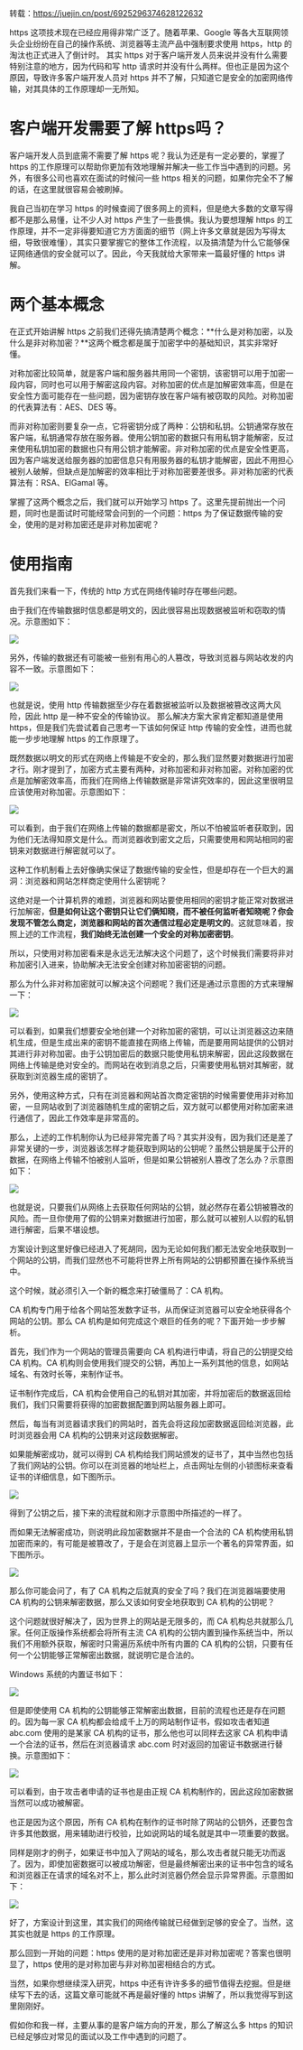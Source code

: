 转载：https://juejin.cn/post/6925296374628122632

https 这项技术现在已经应用得非常广泛了。随着苹果、Google 等各大互联网领头企业纷纷在自己的操作系统、浏览器等主流产品中强制要求使用 https，http 的淘汰也正式进入了倒计时。
其实 https 对于客户端开发人员来说并没有什么需要特别注意的地方，因为代码和写 http 请求时并没有什么两样。但也正是因为这个原因，导致许多客户端开发人员对 https 并不了解，只知道它是安全的加密网络传输，对其具体的工作原理却一无所知。

# 客户端开发需要了解 https吗？

客户端开发人员到底需不需要了解 https 呢？我认为还是有一定必要的，掌握了 https 的工作原理可以帮助你更加有效地理解并解决一些工作当中遇到的问题。另外，有很多公司也喜欢在面试的时候问一些 https 相关的问题，如果你完全不了解的话，在这里就很容易会被刷掉。

我自己当初在学习 https 的时候查阅了很多网上的资料，但是绝大多数的文章写得都不是那么易懂，让不少人对 https 产生了一些畏惧。我认为要想理解 https 的工作原理，并不一定非得要知道它方方面面的细节（网上许多文章就是因为写得太细，导致很难懂），其实只要掌握它的整体工作流程，以及搞清楚为什么它能够保证网络通信的安全就可以了。因此，今天我就给大家带来一篇最好懂的 https 讲解。

# 两个基本概念

在正式开始讲解 https 之前我们还得先搞清楚两个概念：**什么是对称加密，以及什么是非对称加密？**这两个概念都是属于加密学中的基础知识，其实非常好懂。

对称加密比较简单，就是客户端和服务器共用同一个密钥，该密钥可以用于加密一段内容，同时也可以用于解密这段内容。对称加密的优点是加解密效率高，但是在安全性方面可能存在一些问题，因为密钥存放在客户端有被窃取的风险。对称加密的代表算法有：AES、DES 等。

而非对称加密则要复杂一点，它将密钥分成了两种：公钥和私钥。公钥通常存放在客户端，私钥通常存放在服务器。使用公钥加密的数据只有用私钥才能解密，反过来使用私钥加密的数据也只有用公钥才能解密。非对称加密的优点是安全性更高，因为客户端发送给服务器的加密信息只有用服务器的私钥才能解密，因此不用担心被别人破解，但缺点是加解密的效率相比于对称加密要差很多。非对称加密的代表算法有：RSA、ElGamal 等。

掌握了这两个概念之后，我们就可以开始学习 https 了。这里先提前抛出一个问题，同时也是面试时可能经常会问到的一个问题：https 为了保证数据传输的安全，使用的是对称加密还是非对称加密呢？

# 使用指南

首先我们来看一下，传统的 http 方式在网络传输时存在哪些问题。

由于我们在传输数据时信息都是明文的，因此很容易出现数据被监听和窃取的情况。示意图如下：

![](images/5c7eaba9b979411fb7a2e9d6504a8d87_tplv-k3u1fbpfcp-zoom-1.image)

另外，传输的数据还有可能被一些别有用心的人篡改，导致浏览器与网站收发的内容不一致。示意图如下：

![](images/a6a2f7b1c6494514b838adbfbe7fb70a_tplv-k3u1fbpfcp-zoom-1.image)

也就是说，使用 http 传输数据至少存在着数据被监听以及数据被篡改这两大风险，因此 http 是一种不安全的传输协议。
那么解决方案大家肯定都知道是使用 https，但是我们先尝试着自己思考一下该如何保证 http 传输的安全性，进而也就能一步步地理解 https 的工作原理了。

既然数据以明文的形式在网络上传输是不安全的，那么我们显然要对数据进行加密才行。刚才提到了，加密方式主要有两种，对称加密和非对称加密。对称加密的优点是加解密效率高，而我们在网络上传输数据是非常讲究效率的，因此这里很明显应该使用对称加密。示意图如下：

![](images/54307f6076ea441b8a03f3d18f7bc55e_tplv-k3u1fbpfcp-zoom-1.image)

可以看到，由于我们在网络上传输的数据都是密文，所以不怕被监听者获取到，因为他们无法得知原文是什么。而浏览器收到密文之后，只需要使用和网站相同的密钥来对数据进行解密就可以了。

这种工作机制看上去好像确实保证了数据传输的安全性，但是却存在一个巨大的漏洞：浏览器和网站怎样商定使用什么密钥呢？

这绝对是一个计算机界的难题，浏览器和网站要使用相同的密钥才能正常对数据进行加解密，**但是如何让这个密钥只让它们俩知晓，而不被任何监听者知晓呢？你会发现不管怎么商定，浏览器和网站的首次通信过程必定是明文的**。这就意味着，按照上述的工作流程，**我们始终无法创建一个安全的对称加密密钥**。

所以，只使用对称加密看来是永远无法解决这个问题了，这个时候我们需要将非对称加密引入进来，协助解决无法安全创建对称加密密钥的问题。

那么为什么非对称加密就可以解决这个问题呢？我们还是通过示意图的方式来理解一下：

![](images/ce9e0d2d05874ff0a8f67f7936f7c2b0_tplv-k3u1fbpfcp-zoom-1.image)

可以看到，如果我们想要安全地创建一个对称加密的密钥，可以让浏览器这边来随机生成，但是生成出来的密钥不能直接在网络上传输，而是要用网站提供的公钥对其进行非对称加密。由于公钥加密后的数据只能使用私钥来解密，因此这段数据在网络上传输是绝对安全的。而网站在收到消息之后，只需要使用私钥对其解密，就获取到浏览器生成的密钥了。

另外，使用这种方式，只有在浏览器和网站首次商定密钥的时候需要使用非对称加密，一旦网站收到了浏览器随机生成的密钥之后，双方就可以都使用对称加密来进行通信了，因此工作效率是非常高的。

那么，上述的工作机制你认为已经非常完善了吗？其实并没有，因为我们还是差了非常关键的一步，浏览器该怎样才能获取到网站的公钥呢？虽然公钥是属于公开的数据，在网络上传输不怕被别人监听，但是如果公钥被别人篡改了怎么办？示意图如下：

![](images/fd9aa1dc8b8149878e38dffa7cbbba9a_tplv-k3u1fbpfcp-zoom-1.image)

也就是说，只要我们从网络上去获取任何网站的公钥，就必然存在着公钥被篡改的风险。而一旦你使用了假的公钥来对数据进行加密，那么就可以被别人以假的私钥进行解密，后果不堪设想。

方案设计到这里好像已经进入了死胡同，因为无论如何我们都无法安全地获取到一个网站的公钥，而我们显然也不可能将世界上所有网站的公钥都预置在操作系统当中。

这个时候，就必须引入一个新的概念来打破僵局了：CA 机构。

CA 机构专门用于给各个网站签发数字证书，从而保证浏览器可以安全地获得各个网站的公钥。那么 CA 机构是如何完成这个艰巨的任务的呢？下面开始一步步解析。

首先，我们作为一个网站的管理员需要向 CA 机构进行申请，将自己的公钥提交给 CA 机构。CA 机构则会使用我们提交的公钥，再加上一系列其他的信息，如网站域名、有效时长等，来制作证书。

证书制作完成后，CA 机构会使用自己的私钥对其加密，并将加密后的数据返回给我们，我们只需要将获得的加密数据配置到网站服务器上即可。

然后，每当有浏览器请求我们的网站时，首先会将这段加密数据返回给浏览器，此时浏览器会用 CA 机构的公钥来对这段数据解密。

如果能解密成功，就可以得到 CA 机构给我们网站颁发的证书了，其中当然也包括了我们网站的公钥。你可以在浏览器的地址栏上，点击网址左侧的小锁图标来查看证书的详细信息，如下图所示。

![](images/e4886839b3a944a7aa991dcf20e9cee8_tplv-k3u1fbpfcp-zoom-1.image)

得到了公钥之后，接下来的流程就和刚才示意图中所描述的一样了。

而如果无法解密成功，则说明此段加密数据并不是由一个合法的 CA 机构使用私钥加密而来的，有可能是被篡改了，于是会在浏览器上显示一个著名的异常界面，如下图所示。

![](images/f36ca73cad4f4953a4fdc5b18e13d254_tplv-k3u1fbpfcp-zoom-1.image)

那么你可能会问了，有了 CA 机构之后就真的安全了吗？我们在浏览器端要使用 CA 机构的公钥来解密数据，那么又该如何安全地获取到 CA 机构的公钥呢？

这个问题就很好解决了，因为世界上的网站是无限多的，而 CA 机构总共就那么几家。任何正版操作系统都会将所有主流 CA 机构的公钥内置到操作系统当中，所以我们不用额外获取，解密时只需遍历系统中所有内置的 CA 机构的公钥，只要有任何一个公钥能够正常解密出数据，就说明它是合法的。

Windows 系统的内置证书如下：

![](images/1d71087bd0f9448ebea47eebbc318c4b_tplv-k3u1fbpfcp-zoom-1.image)

但是即使使用 CA 机构的公钥能够正常解密出数据，目前的流程也还是存在问题的。因为每一家 CA 机构都会给成千上万的网站制作证书，假如攻击者知道 abc.com 使用的是某家 CA 机构的证书，那么他也可以同样去这家 CA 机构申请一个合法的证书，然后在浏览器请求 abc.com 时对返回的加密证书数据进行替换。示意图如下：

![](images/a289669424164a7a8efc2a28f619a2a4_tplv-k3u1fbpfcp-zoom-1.image)

可以看到，由于攻击者申请的证书也是由正规 CA 机构制作的，因此这段加密数据当然可以成功被解密。

也正是因为这个原因，所有 CA 机构在制作的证书时除了网站的公钥外，还要包含许多其他数据，用来辅助进行校验，比如说网站的域名就是其中一项重要的数据。

同样是刚才的例子，如果证书中加入了网站的域名，那么攻击者就只能无功而返了。因为，即使加密数据可以被成功解密，但是最终解密出来的证书中包含的域名和浏览器正在请求的域名对不上，那么此时浏览器仍然会显示异常界面。示意图如下：

![](images/6129a359a0b140cfa088992085fdfd5c_tplv-k3u1fbpfcp-zoom-1.image)

好了，方案设计到这里，其实我们的网络传输就已经做到足够的安全了。当然，这其实也就是 https 的工作原理。

那么回到一开始的问题：https 使用的是对称加密还是非对称加密呢？答案也很明显了，https 使用的是对称加密与非对称加密相结合的方式。

当然，如果你想继续深入研究，https 中还有许许多多的细节值得去挖掘。但是继续写下去的话，这篇文章可能就不再是最好懂的 https 讲解了，所以我觉得写到这里刚刚好。
     
假如你和我一样，主要从事的是客户端方向的开发，那么了解这么多 https 的知识已经足够应对常见的面试以及工作中遇到的问题了。
